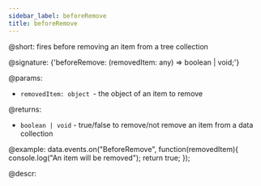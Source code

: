 ```yaml
---
sidebar_label: beforeRemove
title: beforeRemove
---          
```


@short: fires before removing an item from a tree collection

@signature: {'beforeRemove: (removedItem: any) => boolean | void;'}
	
@params:
- `removedItem: object `- the object of an item to remove

@returns:
- `boolean | void` - true/false to remove/not remove an item from a data collection

@example:
data.events.on("BeforeRemove", function(removedItem){
	console.log("An item will be removed");
    return true;
});

@descr:

[comment]: # (@relatedapi:tree_collection/api/afterremove_event.md)
